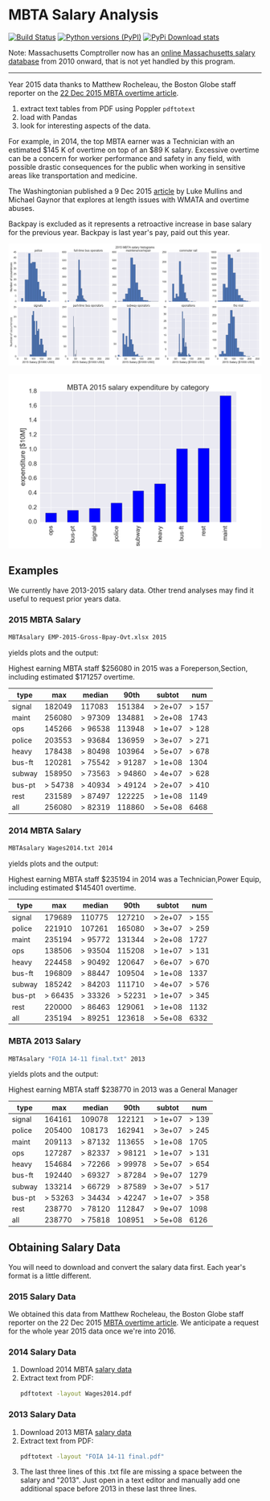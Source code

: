 # MBTA Salary Analysis

[![Build Status](https://travis-ci.com/scivision/mbta_salary.svg?branch=master)](https://travis-ci.com/scivision/mbta_salary)
[![Python versions (PyPI)](https://img.shields.io/pypi/pyversions/mbtasalary.svg)](https://pypi.python.org/pypi/mbtasalary)
[![PyPi Download stats](http://pepy.tech/badge/mbtasalary)](http://pepy.tech/project/mbtasalary)

Note: Massachusetts Comptroller now has an
[online Massachusetts salary database](http://cthrupayroll.mass.gov/)
from 2010 onward, that is not yet handled by this program.

---

Year 2015 data thanks to Matthew Rocheleau, the Boston Globe staff reporter on the
[22 Dec 2015 MBTA overtime article](http://www.bostonglobe.com/2015/12/21/mbta-employees-who-will-make-more-than-this-year/u6BUkDr6EawQ7dlHx9bZQP/story.html).

1. extract text tables from PDF using Poppler `pdftotext`
2. load with Pandas
3. look for interesting aspects of the data.

For example, in 2014, the top MBTA earner was a Technician with an
estimated $145 K of overtime on top of an $89 K salary. Excessive
overtime can be a concern for worker performance and safety in any
field, with possible drastic consequences for the public when working in
sensitive areas like transportation and medicine.

The Washingtonian published a 9 Dec 2015
[article](http://www.washingtonian.com/blogs/capitalcomment/transportation/why-does-metro-suck-dangerous-accidents-escalator-outages.php)
by Luke Mullins and Michael Gaynor that explores at length issues with WMATA and overtime abuses.

Backpay is excluded as it represents a retroactive increase in base salary for the previous year.
Backpay is last year's pay, paid out this year.

![MBTA salary histogram by category](plots/2015hist.png)

![MBTA salary by category](plots/2015cat.png)

## Examples

We currently have 2013-2015 salary data. Other trend analyses may find
it useful to request prior years data.

### 2015 MBTA Salary

```sh
MBTAsalary EMP-2015-Gross-Bpay-Ovt.xlsx 2015
```

yields plots and the output:

Highest earning MBTA staff $256080 in 2015 was a Foreperson,Section,
including estimated $171257 overtime.

 type   | max     | median  | 90th    | subtot  | num
--------|---------|---------|---------|---------|------
 signal | 182049  | 117083  | 151384  | > 2e+07 | > 157
 maint  | 256080  | > 97309 | 134881  | > 2e+08 | 1743
 ops    | 145266  | > 96538 | 113948  | > 1e+07 | > 128
 police | 203553  | > 93684 | 136959  | > 3e+07 | > 271
 heavy  | 178438  | > 80498 | 103964  | > 5e+07 | > 678
 bus-ft | 120281  | > 75542 | > 91287 | > 1e+08 | 1304
 subway | 158950  | > 73563 | > 94860 | > 4e+07 | > 628
 bus-pt | > 54738 | > 40934 | > 49124 | > 2e+07 | > 410
 rest   | 231589  | > 87497 | 122225  | > 1e+08 | 1149
 all    | 256080  | > 82319 | 118860  | > 5e+08 | 6468

### 2014 MBTA Salary

```sh
MBTAsalary Wages2014.txt 2014
```

yields plots and the output:

Highest earning MBTA staff $235194 in 2014 was a Technician,Power
Equip, including estimated $145401 overtime.

 type   | max     | median  | 90th    | subtot  | num
--------|---------|---------|---------|---------|------
 signal | 179689  | 110775  | 127210  | > 2e+07 | > 155
 police | 221910  | 107261  | 165080  | > 3e+07 | > 259
 maint  | 235194  | > 95772 | 131344  | > 2e+08 | 1727
 ops    | 138506  | > 93504 | 115208  | > 1e+07 | > 131
 heavy  | 224458  | > 90492 | 120647  | > 6e+07 | > 670
 bus-ft | 196809  | > 88447 | 109504  | > 1e+08 | 1337
 subway | 185242  | > 84203 | 111710  | > 4e+07 | > 576
 bus-pt | > 66435 | > 33326 | > 52231 | > 1e+07 | > 345
 rest   | 220000  | > 86463 | 129061  | > 1e+08 | 1132
 all    | 235194  | > 89251 | 123618  | > 5e+08 | 6332

### MBTA 2013 Salary

```sh
MBTAsalary "FOIA 14-11 final.txt" 2013
```

yields plots and the output:

Highest earning MBTA staff $238770 in 2013 was a General Manager

 type   | max     | median  | 90th    | subtot  | num
--------|---------|---------|---------|---------|------
 signal | 164161  | 109078  | 122121  | > 1e+07 | > 139
 police | 205400  | 108173  | 162941  | > 3e+07 | > 245
 maint  | 209113  | > 87132 | 113655  | > 1e+08 | 1705
 ops    | 127287  | > 82337 | > 98121 | > 1e+07 | > 131
 heavy  | 154684  | > 72266 | > 99978 | > 5e+07 | > 654
 bus-ft | 192440  | > 69327 | > 87284 | > 9e+07 | 1279
 subway | 133214  | > 66729 | > 87589 | > 3e+07 | > 517
 bus-pt | > 53263 | > 34434 | > 42247 | > 1e+07 | > 358
 rest   | 238770  | > 78120 | 112847  | > 9e+07 | 1098
 all    | 238770  | > 75818 | 108951  | > 5e+08 | 6126

## Obtaining Salary Data

You will need to download and convert the salary data first.
Each year's format is a little different.

### 2015 Salary Data

We obtained this data from Matthew Rocheleau, the Boston Globe staff reporter on the 22 Dec 2015
[MBTA overtime article](http://www.bostonglobe.com/2015/12/21/mbta-employees-who-will-make-more-than-this-year/u6BUkDr6EawQ7dlHx9bZQP/story.html).
We anticipate a request for the whole year 2015 data once we're into 2016.

### 2014 Salary Data

1.  Download 2014 MBTA
    [salary data](http://www.mbta.com/uploadedfiles/Smart_Forms/News,_Events_and_Press_Releases/Wages2014.pdf)
2.  Extract text from PDF:
    ```sh
    pdftotext -layout Wages2014.pdf
    ```

### 2013 Salary Data

1.  Download 2013 MBTA
    [salary data](http://www.mbta.com/uploadedfiles/Smart_Forms/News,_Events_and_Press_Releases/FOIA%2014-11%20final.pdf)
2.  Extract text from PDF:
    ```sh
    pdftotext -layout "FOIA 14-11 final.pdf"
    ```
3. The last three lines of this .txt file are missing a space between the salary and "2013".
   Just open in a text editor and manually add one additional space before 2013 in these last three lines.
